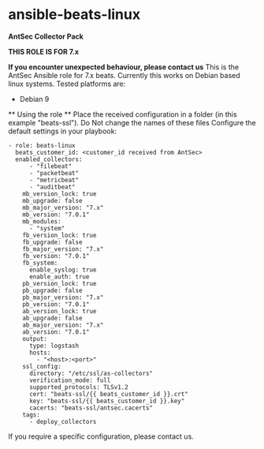 # ansible-beats-linux

**AntSec Collector Pack**

**THIS ROLE IS FOR 7.x**

**If you encounter unexpected behaviour, please contact us**
This is the AntSec Ansible role for 7.x beats.  Currently this works on Debian based linux systems.  Tested platforms are:

* Debian 9

** Using the role **
Place the received configuration in a folder (in this example "beats-ssl"). Do Not change the names of these files
Configure the default settings in your playbook:

```
- role: beats-linux
  beats_customer_id: <customer_id received from AntSec>
  enabled_collectors: 
      - "filebeat"
      - "packetbeat"
      - "metricbeat"
      - "auditbeat"
    mb_version_lock: true 
    mb_upgrade: false
    mb_major_version: "7.x"
    mb_version: "7.0.1"
    mb_modules:
      - "system"
    fb_version_lock: true
    fb_upgrade: false
    fb_major_version: "7.x"
    fb_version: "7.0.1"
    fb_system:
      enable_syslog: true
      enable_auth: true
    pb_version_lock: true
    pb_upgrade: false
    pb_major_version: "7.x"
    pb_version: "7.0.1"
    ab_version_lock: true
    ab_upgrade: false
    ab_major_version: "7.x"
    ab_version: "7.0.1"
    output:
      type: logstash
      hosts:
        - "<host>:<port>"
    ssl_config:
      directory: "/etc/ssl/as-collectors"
      verification_mode: full
      supported_protocols: TLSv1.2
      cert: "beats-ssl/{{ beats_customer_id }}.crt"
      key: "beats-ssl/{{ beats_customer_id }}.key"
      cacerts: "beats-ssl/antsec.cacerts"
    tags: 
      - deploy_collectors
```

If you require a specific configuration, please contact us.